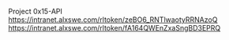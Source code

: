 Project 0x15-API
https://intranet.alxswe.com/rltoken/zeBO6_RNTlwaotyRRNAzoQ
https://intranet.alxswe.com/rltoken/fA164QWEnZxaSngBD3EPRQ
